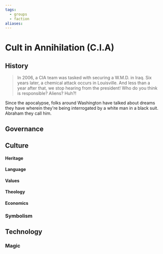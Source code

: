 ```yaml
---
tags:
  - groups
  - faction
aliases:
---
```


# Cult in Annihilation (C.I.A)
## History
> In 2006, a CIA team was tasked with securing a W.M.D. in Iraq. 
> Six years later, a chemical attack occurs in Louisville. 
> And less than a year after that, we stop hearing from the president!
> Who do you think is responsible? Aliens? Huh?!

Since the apocalypse, folks around Washington have talked about dreams they have wherein they're being interrogated by a white man in a black suit. Abraham they call him. 

## Governance
## Culture
#### Heritage
#### Language
#### Values
#### Theology
#### Economics
### Symbolism
## Technology
### Magic